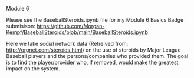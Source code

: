 Module 6

Please see the BaseballSteroids.ipynb file for my Module 6 Basics Badge submisison:
https://github.com/Morgan-Kempf/BaseballSteroids/blob/main/BaseballSteroids.ipynb

Here we take social network data (Retreived from: http://orgnet.com/steroids.html) on the use of steroids by Major League Baseball players and the persons/companies who provided them. The goal is to find the player/provider who, if removed, would make the greatest impact on the system.
